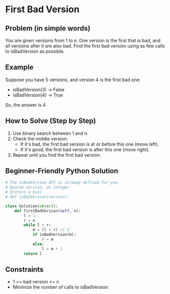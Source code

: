 # First Bad Version

## Problem (in simple words)
You are given versions from 1 to n. One version is the first that is bad, and all versions after it are also bad. Find the first bad version using as few calls to isBadVersion as possible.

## Example
Suppose you have 5 versions, and version 4 is the first bad one:
- isBadVersion(3) -> False
- isBadVersion(4) -> True

So, the answer is 4.

## How to Solve (Step by Step)
1. Use binary search between 1 and n.
2. Check the middle version:
   - If it's bad, the first bad version is at or before this one (move left).
   - If it's good, the first bad version is after this one (move right).
3. Repeat until you find the first bad version.

## Beginner-Friendly Python Solution
```python
# The isBadVersion API is already defined for you.
# @param version, an integer
# @return a bool
# def isBadVersion(version):

class Solution(object):
    def firstBadVersion(self, n):
        l = 1
        r = n
        while l < r:
            m = (l + r) // 2
            if isBadVersion(m):
                r = m
            else:
                l = m + 1
        return l
```

## Constraints
- 1 <= bad version <= n
- Minimize the number of calls to isBadVersion 